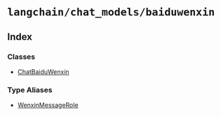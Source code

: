 `langchain/chat_models/baiduwenxin`
===================================

Index[](#index "Direct link to Index")
---------------------------------------

### Classes[](#classes "Direct link to Classes")

*   [ChatBaiduWenxin](/docs/api/chat_models_baiduwenxin/classes/ChatBaiduWenxin)

### Type Aliases[](#type-aliases "Direct link to Type Aliases")

*   [WenxinMessageRole](/docs/api/chat_models_baiduwenxin/types/WenxinMessageRole)